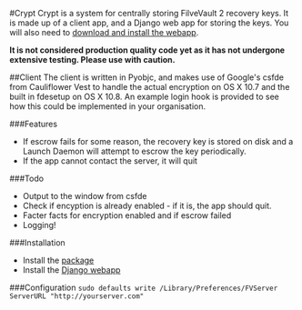 #Crypt
Crypt is a system for centrally storing FilveVault 2 recovery keys. It is made up of a client app, and a Django web app for storing the keys. You will also need to [download and install the webapp](https://github.com/grahamgilbert/Crypt-Server).

__It is not considered production quality code yet as it has not undergone extensive testing. Please use with caution.__

##Client
The client is written in Pyobjc, and makes use of Google's csfde from Cauliflower Vest to handle the actual encryption on OS X 10.7 and the built in fdesetup on OS X 10.8. An example login hook is provided to see how this could be implemented in your organisation. 

###Features
- If escrow fails for some reason, the recovery key is stored on disk and a Launch Daemon will attempt to escrow the key periodically.
- If the app cannot contact the server, it will quit

###Todo
- Output to the window from csfde
- Check if encyption is already enabled - if it is, the app should quit.
- Facter facts for encryption enabled and if escrow failed
- Logging!

###Installation
- Install the [package](https://github.com/grahamgilbert/Crypt/raw/master/Build/Crypt_Client.pkg) 
- Install the [Django webapp](https://github.com/grahamgilbert/Crypt-Server)

###Configuration
``sudo defaults write /Library/Preferences/FVServer ServerURL "http://yourserver.com"``